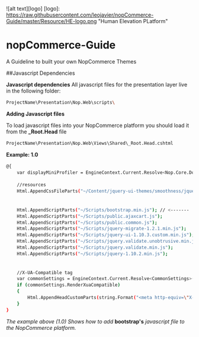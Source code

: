 ![alt text][logo]
[logo]: https://raw.githubusercontent.com/leojavier/nopCommerce-Guide/master/Resource/HE-logo.png "Human Elevation PLatform"
# nopCommerce-Guide
A Guideline to built your own NopCommerce Themes

##Javascript Dependencies


**Javascript dependencies**
All javascript files for the presentation layer live in the following folder:

```sh
ProjectName\Presentation\Nop.Web\scripts\
```

**Adding Javascript files**

To load javascript files into your NopCommerce platform you should load it from the **_Root.Head** file



```sh
ProjectName\Presentation\Nop.Web\Views\Shared\_Root.Head.cshtml
```

**Example: 1.0**


```sh
@{
    var displayMiniProfiler = EngineContext.Current.Resolve<Nop.Core.Domain.StoreInformationSettings>().DisplayMiniProfilerInPublicStore;

    //resources
    Html.AppendCssFileParts("~/Content/jquery-ui-themes/smoothness/jquery-ui-1.10.3.custom.min.css");


    Html.AppendScriptParts("~/Scripts/bootstrap.min.js"); // <-------
    Html.AppendScriptParts("~/Scripts/public.ajaxcart.js");
    Html.AppendScriptParts("~/Scripts/public.common.js");
    Html.AppendScriptParts("~/Scripts/jquery-migrate-1.2.1.min.js");
    Html.AppendScriptParts("~/Scripts/jquery-ui-1.10.3.custom.min.js");
    Html.AppendScriptParts("~/Scripts/jquery.validate.unobtrusive.min.js");
    Html.AppendScriptParts("~/Scripts/jquery.validate.min.js");
    Html.AppendScriptParts("~/Scripts/jquery-1.10.2.min.js");


    //X-UA-Compatible tag
    var commonSettings = EngineContext.Current.Resolve<CommonSettings>();
    if (commonSettings.RenderXuaCompatible)
    {
        Html.AppendHeadCustomParts(string.Format("<meta http-equiv=\"X-UA-Compatible\" content=\"{0}\"/>", commonSettings.XuaCompatibleValue));
    }
}
```

*The example above (1.0) Shows how to add* **bootstrap's** *javascript file to the NopCommerce platform.*


